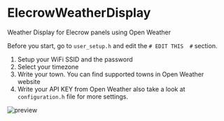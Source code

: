 # ElecrowWeatherDisplay
Weather Display for Elecrow panels using Open Weather

Before you start, go to `user_setup.h` and edit the `# EDIT THIS  #` section.
1) Setup your WiFi SSID and the password
2) Select your timezone
3) Write your town. You can find supported towns in Open Weather website
4) Write your API KEY from Open Weather
also take a look at `configuration.h` file for more settings.

![preview](https://github.com/user-attachments/assets/e0fd58b0-d32e-4d32-a2f2-2b991a0e3065)
